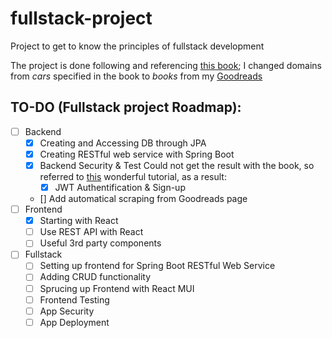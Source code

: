 # fullstack-project
Project to get to know the principles of fullstack development

The project is done following and referencing [this book](https://github.com/wikibook/springboot-react/tree/main);
I changed domains from *cars* specified in the book to *books* from my [Goodreads](https://www.goodreads.com/user/show/40533086?ref=nav_profile_l)

## TO-DO (Fullstack project Roadmap):
- [ ] Backend
  - [x] Creating and Accessing DB through JPA
  - [x] Creating RESTful web service with Spring Boot
  - [x] Backend Security & Test
   Could not get the result with the book, so referred to [this](https://www.devyummi.com/page?id=668cfe58d3b43a6241eb6b6c) wonderful tutorial, as a result:
       - [x] JWT Authentification & Sign-up

  - [] Add automatical scraping from Goodreads page
- [ ] Frontend
  - [x] Starting with React
  - [ ] Use REST API with React
  - [ ] Useful 3rd party components
- [ ] Fullstack
  - [ ] Setting up frontend for Spring Boot RESTful Web Service
  - [ ] Adding CRUD functionality
  - [ ] Sprucing up Frontend with React MUI
  - [ ] Frontend Testing
  - [ ] App Security
  - [ ] App Deployment
